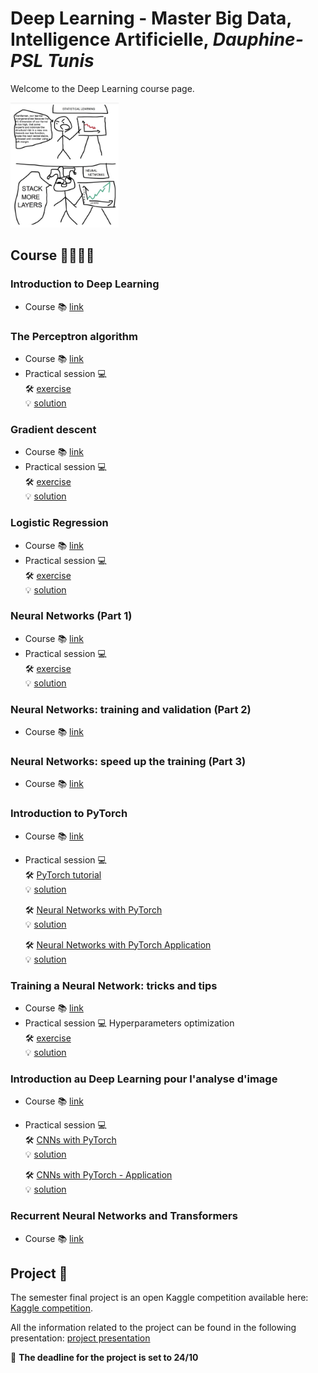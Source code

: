 # Deep Learning - Master Big Data, Intelligence Artificielle, *Dauphine-PSL Tunis*

Welcome to the Deep Learning course page. 

<img src="./assets/images/cours-bdia/stack.png" height="200"/>

## Course 👨🏼‍🎓📖

### Introduction to Deep Learning 
- Course 📚 [link](https://drive.google.com/file/d/1iL5JYNi2gfLReKfLSG7xwW4iKVqrkOjI/view)  
 
### The Perceptron algorithm
- Course 📚 [link](https://drive.google.com/file/d/1PeZA0_R8zIYvfcAD4YzxCkUQR-4P8CN7/view) 
- Practical session 💻  
    🛠️ [exercise](https://drive.google.com/file/d/1TyAhE5VQ373_ZoDagHBDjr24cqFw5OfY/view?usp=sharing)  
    💡 [solution](https://drive.google.com/file/d/1Baota3WZZW-lDw0VEm3FrpCF5JRRtXe-/view)  

### Gradient descent 
- Course 📚 [link](https://drive.google.com/file/d/10pGlP2uixosX4ZP66R_FmsY9GE7Ft0XO/view)  
- Practical session 💻  
    🛠️ [exercise](https://drive.google.com/file/d/1EIfkfmOsUbZXp9OjV4gsuIm4Rq1nKNwD/view?usp=drive_link)  
    💡 [solution](https://drive.google.com/file/d/1A4CSSEaKKq3WXKGNBxJjj_akuA-UtLUI/view?usp=drive_link)  

### Logistic Regression
- Course 📚 [link](https://drive.google.com/file/d/1fhCpgPYATfUIAFOQ1mQyA2Q7qIWnRzoG/view)  
- Practical session 💻  
    🛠️ [exercise](https://drive.google.com/file/d/1XZ_F87BQDSwTnAinyHZgZuGpUixTUsk7/view?usp=drive_link)  
    💡 [solution](https://drive.google.com/file/d/1u0kCHmSLByeEfimA6mARGC8L8rt1nTTu/view?usp=drive_link)  

### Neural Networks (Part 1)
- Course 📚 [link](https://drive.google.com/file/d/16TliiCrmZLSjvRPYrcYTUNU56JUWvAPs/view)  
- Practical session 💻  
    🛠️ [exercise](https://drive.google.com/file/d/1HLVXV1Wrty97-gGY4S2lxbmO5ybWjZNC/view?usp=drive_link)  
    💡 [solution](https://drive.google.com/file/d/11e2eqM-lPrRoWPs2YpdW4io4-q2ZoxRT/view?usp=sharing)  

### Neural Networks: training and validation (Part 2)
- Course 📚 [link](https://drive.google.com/file/d/1psQjlO5yDEGLgaTHikkwzjxvFHatCO6_/view)  

### Neural Networks: speed up the training (Part 3)
- Course 📚 [link](https://drive.google.com/file/d/13f8-YU44dnHKW_8Zy9PzdAuR6vuI5B24/view)   

### Introduction to PyTorch
- Course 📚 [link](https://drive.google.com/file/d/1-rl9gaI7FXW5b87v6vyX1jZzXCEFfeAa/view)   
- Practical session 💻  
    🛠️ [PyTorch tutorial](https://drive.google.com/file/d/1yZ9VD6aGAruVpCr8jI9CcFGYnt-HNV4W/view?usp=drive_link)   
    💡 [solution](https://drive.google.com/file/d/1vfXr6MCZ1FUICz8bk618qh7ugbB3DMO2/view)   

    🛠️ [Neural Networks with PyTorch](https://drive.google.com/file/d/1oKCJ2DRvO-5VOJI-KkLjG9w0SZYnIEKi/view?usp=drive_link)   
    💡 [solution](https://drive.google.com/file/d/1T5iKz8eJtT6UW_AwZr2TKNA8bFQkeay-/view?usp=drive_link)   
    
    🛠️ [Neural Networks with PyTorch Application](https://drive.google.com/file/d/1pwa8DU3Yd_rQ_pVUPuXyGLPOR6OxwECp/view?usp=drive_link)  
    💡 [solution](https://drive.google.com/file/d/1jx-3lUkuDTNLPDVpUXnzh8HYnFvepUrn/view?usp=drive_link)  

### Training a Neural Network: tricks and tips
- Course 📚 [link](https://drive.google.com/file/d/1hPkK6K9vGBCwqWWiEt5yJde_OqNnpltF/view)    
- Practical session 💻 Hyperparameters optimization  
    🛠️ [exercise](https://drive.google.com/file/d/1VkssQVf4rALjwwWgSchFGMi5SXRuypgH/view?usp=drive_link)    
    💡 [solution](https://drive.google.com/file/d/1xxPwmJEbRsRGKH1FolA9rDPiKut2IhJZ/view?usp=sharing)    


### Introduction au Deep Learning pour l'analyse d'image
- Course 📚 [link](https://drive.google.com/file/d/1-rl9gaI7FXW5b87v6vyX1jZzXCEFfeAa/view)   
- Practical session 💻  
    🛠️ [CNNs with PyTorch](https://drive.google.com/file/d/1ynNSxRKcXrmIuGJDPs0E7AaVsR1dlVNH/view?usp=drive_link)   
    💡 [solution](https://drive.google.com/file/d/1gfklORaKMsAtomFmomQifC9coCRYGyt4/view?usp=sharing)   
    
    🛠️ [CNNs with PyTorch - Application](https://drive.google.com/file/d/1ePxgLZgSWzmEl3Y8ITmAZgDciR4Qfsaz/view?usp=drive_link)   
    💡 [solution](https://drive.google.com/file/d/1wAuDbvWOsVx-hQ5jBOBWZoLvd3NER72F/view?usp=sharing)    

### Recurrent Neural Networks and Transformers
- Course 📚 [link](https://drive.google.com/file/d/14EwFqhys0PZHuwKVjRhPZGocMiF8EEQm/view?usp=sharing)   


## Project 📝


The semester final project is an open Kaggle competition available here: [Kaggle competition](https://www.kaggle.com/competitions/house-prices-advanced-regression-techniques/overview).  

All the information related to the project can be found in the following presentation: 
[project presentation](https://drive.google.com/file/d/1SCZ4K05MwoRUe_c0LQnnnlG8bf7Lpj8c/view?usp=sharing)

🚨 **The deadline for the project is set to 24/10**


<script type="text/javascript" id="clustrmaps" src="//clustrmaps.com/map_v2.js?d=__aXCgr-3B6fcXRvSJVwXww34NB2erAMGSWkVo1A4Lg"></script>